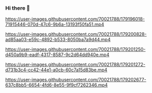 ### Hi there 👋

<!--
**michaeldavidjohnson/michaeldavidjohnson** is a ✨ _special_ ✨ repository because its `README.md` (this file) appears on your GitHub profile.

Here are some ideas to get you started:

- 🔭 I’m currently working on ...
- 🌱 I’m currently learning ...
- 👯 I’m looking to collaborate on ...
- 🤔 I’m looking for help with ...
- 💬 Ask me about ...
- 📫 How to reach me: ...
- 😄 Pronouns: ...
- ⚡ Fun fact: ...
-->





https://user-images.githubusercontent.com/70021788/179196018-71915446-070d-47c6-9b6a-13193f50fa51.mp4

https://user-images.githubusercontent.com/70021788/179200828-ad85aa03-e59c-4892-b533-8050ba7a9d44.mp4

https://user-images.githubusercontent.com/70021788/179201250-d450a9b9-eadf-4317-8587-9c2d64dd940e.mp4

https://user-images.githubusercontent.com/70021788/179201272-d731b3c4-cc42-44e1-a0cb-60c7a15d83be.mp4

https://user-images.githubusercontent.com/70021788/179202677-637c8bb5-6654-4fd6-8e55-9f9cf7262346.mp4



